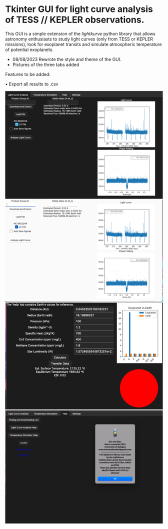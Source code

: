 # Tkinter GUI for light curve analysis of TESS // KEPLER observations. 

This GUI is a simple extension of the _lightkurve_ python library that allows astronomy enthusiasts to study light curves (only from TESS or KEPLER missions), look for exoplanet transits and simulate atmospheric temperature of potential exoplanets. 

- 08/08/2023 Rewrote the style and theme of the GUI.
- Pictures of the three tabs added

Features to be added:

• Export all results to .csv

![One](Dark.png)
![Two](Light.png)
![Three](temp.png)
![Five](Help.png)

